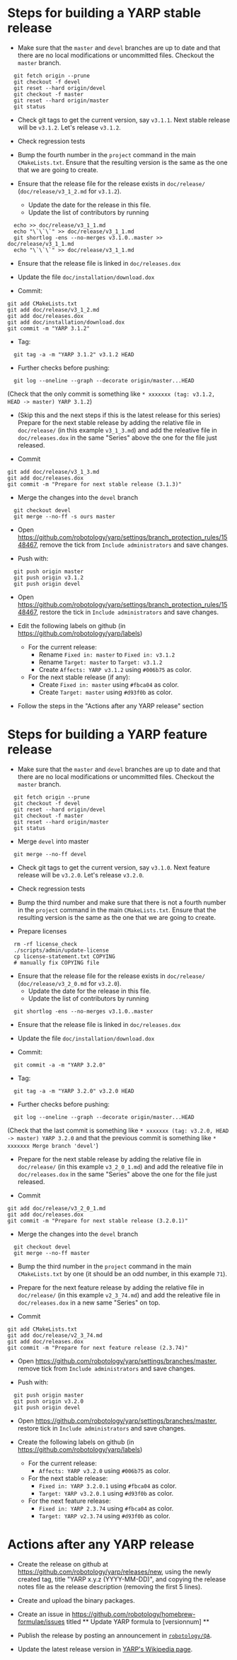 Steps for building a YARP stable release
========================================

* Make sure that the `master` and `devel` branches are up to date and that
  there are no local modifications or uncommitted files.
  Checkout the `master` branch.

```
  git fetch origin --prune
  git checkout -f devel
  git reset --hard origin/devel
  git checkout -f master
  git reset --hard origin/master
  git status
```

* Check git tags to get the current version, say `v3.1.1`.
  Next stable release will be `v3.1.2`.
  Let's release `v3.1.2`.

* Check regression tests


* Bump the fourth number in the `project` command in the main `CMakeLists.txt`.
  Ensure that the resulting version is the same as the one that we are going to
  create.

* Ensure that the release file for the release exists in `doc/release/`
  (`doc/release/v3_1_2.md` for `v3.1.2`).
  * Update the date for the release in this file.
  * Update the list of contributors by running

```
  echo >> doc/release/v3_1_1.md
  echo "\`\`\`" >> doc/release/v3_1_1.md
  git shortlog -ens --no-merges v3.1.0..master >> doc/release/v3_1_1.md
  echo "\`\`\`" >> doc/release/v3_1_1.md
```

* Ensure that the release file is linked in `doc/releases.dox`

* Update the file `doc/installation/download.dox`

* Commit:

```
git add CMakeLists.txt
git add doc/release/v3_1_2.md
git add doc/releases.dox
git add doc/installation/download.dox
git commit -m "YARP 3.1.2"
```

* Tag:

```
  git tag -a -m "YARP 3.1.2" v3.1.2 HEAD
```

* Further checks before pushing:

```
  git log --oneline --graph --decorate origin/master...HEAD
```

  (Check that the only commit is something like
  `* xxxxxxx (tag: v3.1.2, HEAD -> master) YARP 3.1.2`)


* (Skip this and the next steps if this is the latest release for this series)
  Prepare for the next stable release by adding the relative file in
  `doc/release/` (in this example `v3_1_3.md`) and add the releative file in
  `doc/releases.dox` in the same "Series" above the one for the file just
  released.

* Commit

```
git add doc/release/v3_1_3.md
git add doc/releases.dox
git commit -m "Prepare for next stable release (3.1.3)"
```

* Merge the changes into the `devel` branch

```
  git checkout devel
  git merge --no-ff -s ours master
```

* Open https://github.com/robotology/yarp/settings/branch_protection_rules/1548467,
  remove the tick from `Include administrators` and save changes.

* Push with:

```
  git push origin master
  git push origin v3.1.2
  git push origin devel
```

* Open https://github.com/robotology/yarp/settings/branch_protection_rules/1548467,
  restore the tick in `Include administrators` and save changes.

* Edit the following labels on github
  (in https://github.com/robotology/yarp/labels)
  * For the current release:
    * Rename `Fixed in: master` to `Fixed in: v3.1.2`
    * Rename `Target: master` to `Target: v3.1.2`
    * Create `Affects: YARP v3.1.2` using `#006b75` as color.
  * For the next stable release (if any):
    * Create `Fixed in: master` using `#fbca04` as color.
    * Create `Target: master` using `#d93f0b` as color.

* Follow the steps in the "Actions after any YARP release" section


Steps for building a YARP feature release
=========================================

* Make sure that the `master` and `devel` branches are up to date and that
  there are no local modifications or uncommitted files.
  Checkout the `master` branch.

```
  git fetch origin --prune
  git checkout -f devel
  git reset --hard origin/devel
  git checkout -f master
  git reset --hard origin/master
  git status
```

* Merge `devel` into master

```
  git merge --no-ff devel
```

* Check git tags to get the current version, say `v3.1.0`.
  Next feature release will be `v3.2.0`.
  Let's release `v3.2.0`.

* Check regression tests

* Bump the third number and make sure that there is not a fourth number in the
  `project` command in the main `CMakeLists.txt`.
  Ensure that the resulting version is the same as the one that we are going to
  create.

* Prepare licenses

```
  rm -rf license_check
  ./scripts/admin/update-license
  cp license-statement.txt COPYING
  # manually fix COPYING file
```

* Ensure that the release file for the release exists in `doc/release/`
  (`doc/release/v3_2_0.md` for `v3.2.0`).
  * Update the date for the release in this file.
  * Update the list of contributors by running

```
  git shortlog -ens --no-merges v3.1.0..master
```

* Ensure that the release file is linked in `doc/releases.dox`

* Update the file `doc/installation/download.dox`

* Commit:

```
  git commit -a -m "YARP 3.2.0"
```

* Tag:

```
  git tag -a -m "YARP 3.2.0" v3.2.0 HEAD
```

* Further checks before pushing:

```
  git log --oneline --graph --decorate origin/master...HEAD
```

  (Check that the last commit is something like
  `* xxxxxxx (tag: v3.2.0, HEAD -> master) YARP 3.2.0` and that the previous
  commit is something like `*   xxxxxxx Merge branch 'devel'`)

* Prepare for the next stable release by adding the relative file in
  `doc/release/` (in this example `v3_2_0_1.md`) and add the releative file in
  `doc/releases.dox` in the same "Series" above the one for the file just
  released.

* Commit

```
git add doc/release/v3_2_0_1.md
git add doc/releases.dox
git commit -m "Prepare for next stable release (3.2.0.1)"
```

* Merge the changes into the `devel` branch

```
  git checkout devel
  git merge --no-ff master
```

* Bump the third number in the `project` command in the main `CMakeLists.txt` by
  one (it should be an odd number, in this example `71`).

* Prepare for the next feature release by adding the relative file in
 `doc/release/` (in this example `v2_3_74.md`)
  and add the releative file in `doc/releases.dox` in a new same "Series" on top.

* Commit

```
git add CMakeLists.txt
git add doc/release/v2_3_74.md
git add doc/releases.dox
git commit -m "Prepare for next feature release (2.3.74)"
```

* Open https://github.com/robotology/yarp/settings/branches/master, remove tick
  from `Include administrators` and save changes.

* Push with:

```
  git push origin master
  git push origin v3.2.0
  git push origin devel
```

* Open https://github.com/robotology/yarp/settings/branches/master, restore tick
  in `Include administrators` and save changes.

* Create the following labels on github
  (in https://github.com/robotology/yarp/labels)
  * For the current release:
    * `Affects: YARP v3.2.0` using `#006b75` as color.
  * For the next stable release:
    * `Fixed in: YARP 3.2.0.1` using `#fbca04` as color.
    * `Target: YARP v3.2.0.1` using `#d93f0b` as color.
  * For the next feature release:
    * `Fixed in: YARP 2.3.74` using `#fbca04` as color.
    * `Target: YARP v2.3.74` using `#d93f0b` as color.



Actions after any YARP release
==============================

* Create the release on github at
  https://github.com/robotology/yarp/releases/new, using the newly created tag,
  title "YARP x.y.z (YYYY-MM-DD)", and copying the release notes file as the
  release description (removing the first 5 lines).

* Create and upload the binary packages.

* Create an issue in https://github.com/robotology/homebrew-formulae/issues
  titled ** Update YARP formula to [versionnum] **

* Publish the release by posting an announcement in
  [`robotology/QA`](https://github.com/robotology/QA/issues/new).

* Update the latest release version in
  [YARP's Wikipedia page](https://en.wikipedia.org/wiki/YARP).

